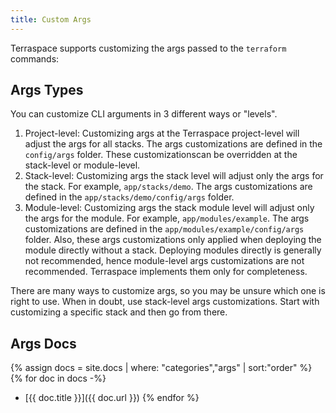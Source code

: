 ```yaml
---
title: Custom Args
---
```


Terraspace supports customizing the args passed to the `terraform` commands:

## Args Types

You can customize CLI arguments in 3 different ways or "levels".

1. Project-level: Customizing args at the Terraspace project-level will adjust the args for all stacks. The args customizations are defined in the `config/args` folder. These customizationscan be overridden at the stack-level or module-level.
2. Stack-level: Customizing args the stack level will adjust only the args for the stack. For example, `app/stacks/demo`. The args customizations are defined in the `app/stacks/demo/config/args` folder.
3. Module-level: Customizing args the stack module level will adjust only the args for the module. For example, `app/modules/example`. The args customizations are defined in the `app/modules/example/config/args` folder. Also, these args customizations only applied when deploying the module directly without a stack. Deploying modules directly is generally not recommended, hence module-level args customizations are not recommended. Terraspace implements them only for completeness.

There are many ways to customize args, so you may be unsure which one is right to use.  When in doubt, use stack-level args customizations.  Start with customizing a specific stack and then go from there.

## Args Docs

{% assign docs = site.docs | where: "categories","args" | sort:"order" %}
{% for doc in docs -%}
* [{{ doc.title }}]({{ doc.url }})
{% endfor %}
